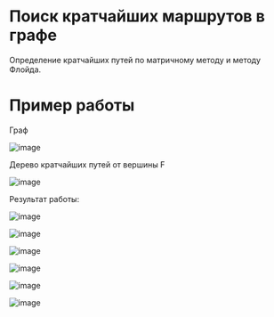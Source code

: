 # Поиск кратчайших маршрутов в графе
Определение кратчайших путей по матричному методу и методу Флойда.

# Пример работы
Граф

![image](https://user-images.githubusercontent.com/41357381/175788016-4139c5bc-680e-4cfd-a6ec-74304dbccf62.png)

Дерево кратчайших путей от вершины F

![image](https://user-images.githubusercontent.com/41357381/175788438-4fb54f12-19f3-42a4-bc88-3e4d1b8a81b8.png)

Результат работы:

![image](https://user-images.githubusercontent.com/41357381/175788116-7d934444-e9ae-4c8e-9e51-f22b6395d7b5.png)

![image](https://user-images.githubusercontent.com/41357381/175788126-73d12659-3b18-4a66-9808-30daf43bb66a.png)

![image](https://user-images.githubusercontent.com/41357381/175788130-cc0f5030-8674-48db-acee-70c046873d8c.png)

![image](https://user-images.githubusercontent.com/41357381/175788180-8df780ee-5641-4c11-838a-5c538dca16d3.png)

![image](https://user-images.githubusercontent.com/41357381/175788238-3270daa1-825e-40c8-85fb-76e77161d746.png)

![image](https://user-images.githubusercontent.com/41357381/175788409-9f8c7fd2-62ac-4aaf-997c-2bc206ee933d.png)
